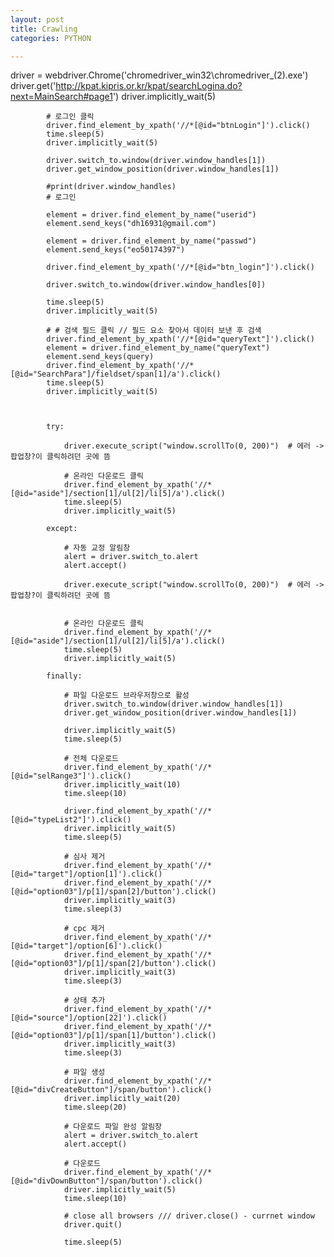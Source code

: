 ```yaml
---
layout: post
title: Crawling
categories: PYTHON

---
```




driver = webdriver.Chrome('chromedriver_win32\chromedriver_(2).exe')
            driver.get('http://kpat.kipris.or.kr/kpat/searchLogina.do?next=MainSearch#page1')
            driver.implicitly_wait(5)

            # 로그인 클릭
            driver.find_element_by_xpath('//*[@id="btnLogin"]').click()
            time.sleep(5)
            driver.implicitly_wait(5)

            driver.switch_to.window(driver.window_handles[1])
            driver.get_window_position(driver.window_handles[1])

            #print(driver.window_handles)
            # 로그인

            element = driver.find_element_by_name("userid")
            element.send_keys("dh16931@gmail.com")

            element = driver.find_element_by_name("passwd")
            element.send_keys("eo50174397")

            driver.find_element_by_xpath('//*[@id="btn_login"]').click()

            driver.switch_to.window(driver.window_handles[0])

            time.sleep(5)
            driver.implicitly_wait(5)

            # # 검색 필드 클릭 // 필드 요소 찾아서 데이터 보낸 후 검색
            driver.find_element_by_xpath('//*[@id="queryText"]').click()
            element = driver.find_element_by_name("queryText")
            element.send_keys(query)
            driver.find_element_by_xpath('//*[@id="SearchPara"]/fieldset/span[1]/a').click()
            time.sleep(5)
            driver.implicitly_wait(5)



            try:

                driver.execute_script("window.scrollTo(0, 200)")  # 에러 -> 팝업창?이 클릭하려던 곳에 뜸 

                # 온라인 다운로드 클릭
                driver.find_element_by_xpath('//*[@id="aside"]/section[1]/ul[2]/li[5]/a').click()
                time.sleep(5)
                driver.implicitly_wait(5)

            except:
                
                # 자동 교정 알림창 
                alert = driver.switch_to.alert   
                alert.accept()

                driver.execute_script("window.scrollTo(0, 200)")  # 에러 -> 팝업창?이 클릭하려던 곳에 뜸 


                # 온라인 다운로드 클릭
                driver.find_element_by_xpath('//*[@id="aside"]/section[1]/ul[2]/li[5]/a').click()
                time.sleep(5)
                driver.implicitly_wait(5)

            finally:

                # 파일 다운로드 브라우저창으로 활성
                driver.switch_to.window(driver.window_handles[1])
                driver.get_window_position(driver.window_handles[1])

                driver.implicitly_wait(5)
                time.sleep(5)

                # 전체 다운로드
                driver.find_element_by_xpath('//*[@id="selRange3"]').click()
                driver.implicitly_wait(10)
                time.sleep(10)

                driver.find_element_by_xpath('//*[@id="typeList2"]').click()
                driver.implicitly_wait(5)
                time.sleep(5)

                # 심사 제거
                driver.find_element_by_xpath('//*[@id="target"]/option[1]').click()
                driver.find_element_by_xpath('//*[@id="option03"]/p[1]/span[2]/button').click()
                driver.implicitly_wait(3)
                time.sleep(3)

                # cpc 제거
                driver.find_element_by_xpath('//*[@id="target"]/option[6]').click()
                driver.find_element_by_xpath('//*[@id="option03"]/p[1]/span[2]/button').click()
                driver.implicitly_wait(3)
                time.sleep(3)

                # 상태 추가
                driver.find_element_by_xpath('//*[@id="source"]/option[22]').click()
                driver.find_element_by_xpath('//*[@id="option03"]/p[1]/span[1]/button').click()
                driver.implicitly_wait(3)
                time.sleep(3)

                # 파일 생성
                driver.find_element_by_xpath('//*[@id="divCreateButton"]/span/button').click()
                driver.implicitly_wait(20)
                time.sleep(20)
                
                # 다운로드 파일 완성 알림창 
                alert = driver.switch_to.alert
                alert.accept()

                # 다운로드
                driver.find_element_by_xpath('//*[@id="divDownButton"]/span/button').click()
                driver.implicitly_wait(5)
                time.sleep(10)
                
                # close all browsers /// driver.close() - currnet window
                driver.quit()   

                time.sleep(5)
